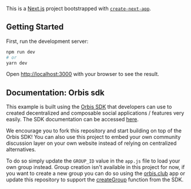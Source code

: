 This is a [Next.js](https://nextjs.org/) project bootstrapped with [`create-next-app`](https://github.com/vercel/next.js/tree/canary/packages/create-next-app).

## Getting Started

First, run the development server:

```bash
npm run dev
# or
yarn dev
```

Open [http://localhost:3000](http://localhost:3000) with your browser to see the result.

## Documentation: Orbis sdk

This example is built using the [Orbis SDK](https://orbis.club/developers) that developers can use to created decentralized and composable social applications / features very easily. The SDK documentation can be accessed [here](https://orbis.club/developers).

We encourage you to fork this repository and start building on top of the Orbis SDK! You can also use this project to embed your own community discussion layer on your own website instead of relying on centralized alternatives.

To do so simply update the `GROUP_ID` value in the `app.js` file to load your own group instead. Group creation isn't available in this project for now, if you want to create a new group you can do so using the [orbis.club](https://orbis.club/) app or update this repository to support the [createGroup](https://orbis.club/developers/api-documentation/createGroup) function from the SDK.
